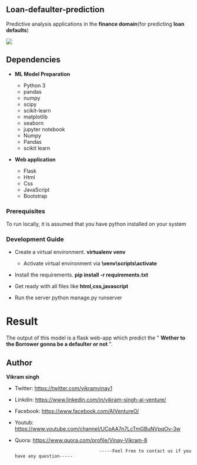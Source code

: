 ## Loan-defaulter-prediction
Predictive analysis applications in the __finance domain__(for predicting __loan defaults__)

![](https://daxg39y63pxwu.cloudfront.net/hackerday_banner/hq/loan-default-risk-prediction-machine-learning-project.jpg)

## Dependencies 

- __ML Model Preparation__
  * Python 3
  * pandas
  * numpy
  * scipy
  * scikit-learn
  * matplotlib
  * seaborn
  * jupyter notebook
  * Numpy 
  * Pandas
  * scikit learn
  
- __Web application__
  * Flask 
  * Html
  * Css
  * JavaScript
  * Bootstrap

### Prerequisites
To run locally, it is assumed that you have python installed on your system
### Development Guide
- Create a virtual environment. __virtualenv venv__
  - Activate virtual environment via __\venv\scripts\activate__
- Install the requirements. __pip install -r requirements.txt__
- Get ready with all files like __html,css,javascript__ 

- Run the server python manage.py runserver

# Result
The output of this model is a flask web-app which predict the  " __Wether to the Borrower gonna be a defaulter or not__ ".

## Author
<b>Vikram singh</b>

- Twitter: https://twitter.com/vikramvinay1
- Linkdin: https://www.linkedin.com/in/vikram-singh-ai-venture/
- Facebook: https://www.facebook.com/AIVentureO/
- Youtub: https://www.youtube.com/channel/UCpAA7n7LcTmGBuNVpqOv-3w
- Quora: https://www.quora.com/profile/Vinay-Vikram-8


                                      -----Feel Free to contact us if you have any question-----
